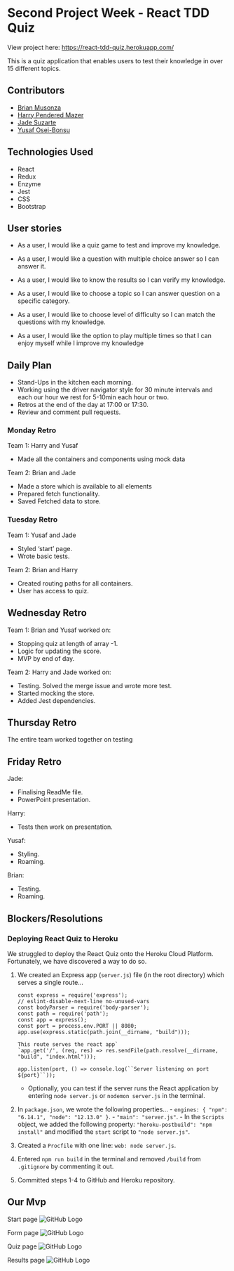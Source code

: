 # Second Project Week - React TDD Quiz

View project here: https://react-tdd-quiz.herokuapp.com/ 

This is a quiz application that enables users to test their knowledge in over 15 different topics.

## Contributors 

- [Brian Musonza](https://github.com/chipembere)
- [Harry Pendered Mazer](https://github.com/harry-pm)
- [Jade Suzarte](https://github.com/jadesuzarte)
- [Yusaf Osei-Bonsu](https://github.com/YusafOsei-Bonsu)

## Technologies Used
- React 
- Redux 
- Enzyme
- Jest
- CSS
- Bootstrap

## User stories

- As a user, I would like a quiz game to test and improve my knowledge.

- As a user, I would like a question with multiple choice answer so I can answer it.

- As a user, I would like to know the results so I can verify my knowledge.

- As a user, I would like to choose a topic so I can answer question on a specific category.

- As a user, I would like to choose level of difficulty so I can match the questions with my knowledge.

- As a user, I would like the option to play multiple times so that I can enjoy myself while I improve my knowledge

## Daily Plan

- Stand-Ups in the kitchen each morning.
- Working using the driver navigator style for 30 minute intervals and each our hour we rest for 5-10min each hour or two.
- Retros at the end of the day at 17:00 or 17:30.
- Review and comment pull requests.

### Monday Retro

Team 1: Harry and Yusaf
- Made all the containers and components using mock data
	
Team 2: Brian and Jade 
- Made a store which is available to all elements
- Prepared fetch functionality.
- Saved Fetched data to store.

### Tuesday Retro

Team 1: Yusaf and Jade  
- Styled ‘start’ page.
- Wrote basic tests. 
	
Team 2: Brian and Harry
- Created routing paths for all containers.
- User has access to quiz.

## Wednesday Retro

Team 1: Brian and Yusaf worked on:
- Stopping quiz at length of array -1.
- Logic for updating the score.
- MVP by end of day.

Team 2: Harry and Jade worked on:
- Testing. Solved the merge issue and wrote more test.
- Started mocking the store.
- Added Jest dependencies.

## Thursday Retro 
The entire team worked together on testing

## Friday Retro 
Jade: 
- Finalising ReadMe file.
- PowerPoint presentation.

Harry:
- Tests then work on presentation.

Yusaf:
- Styling.
- Roaming.

Brian:
- Testing.
- Roaming.

## Blockers/Resolutions

### Deploying React Quiz to Heroku

We struggled to deploy the React Quiz onto the Heroku Cloud Platform. Fortunately, we have discovered a way to do so.
  1. We created an Express app (`server.js`) file (in the root directory) which serves a single route...
      ```
      const express = require('express');
      // eslint-disable-next-line no-unused-vars
      const bodyParser = require('body-parser');
      const path = require('path');
      const app = express();
      const port = process.env.PORT || 8080;
      app.use(express.static(path.join(__dirname, "build")));

      This route serves the react app`
      `app.get('/', (req, res) => res.sendFile(path.resolve(__dirname, "build", "index.html")));

      app.listen(port, () => console.log(``Server listening on port ${port}``));
      ```

      - Optionally, you can test if the server runs the React application by entering `node server.js` or `nodemon server.js` in the terminal.

  2. In `package.json`, we wrote the following properties...
    - `engines: { "npm": "6.14.1", "node": "12.13.0" }`.
    - `"main": "server.js"`.
    - In the `Scripts` object, we added the following property: `"heroku-postbuild": "npm install"` and modified the `start` script to `"node server.js"`.

  3. Created a `Procfile` with one line: `web: node server.js`.

  4. Entered `npm run build` in the terminal and removed `/build` from `.gitignore` by commenting it out.

  5. Committed steps 1-4 to GitHub and Heroku repository. 

## Our Mvp
Start page
![GitHub Logo](./public/start_page.png)

Form page
![GitHub Logo](./public/form_img.png)

Quiz page
![GitHub Logo](./public/quiz_img.png)

Results page
![GitHub Logo](./public/result_img.png)